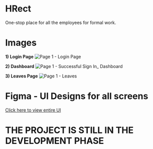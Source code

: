# HRect
One-stop place for all the employees for formal work.

# Images 
**1) Login Page**
![Page 1 - Login Page](https://github.com/Sameer411/HRect/assets/52817588/a1142426-301b-430b-b271-2ce272b6869f)

**2) Dashboard** 
![Page 1 - Successful Sign In_ Dashboard](https://github.com/Sameer411/HRect/assets/52817588/f9c40fe3-8cc4-41fd-9266-ede111571cfe)

**3) Leaves Page**
![Page 1 - Leaves](https://github.com/Sameer411/HRect/assets/52817588/3c37e029-65fe-4049-9cab-ec1a93e49a09)


# Figma - UI Designs for all screens
[Click here to view entire UI](https://www.figma.com/file/V7YA2tM2flGbaXmaxTgvTz/Dev-Project-1?type=design&node-id=0%3A1&mode=design&t=wuGKQxDa2pjMIRI8-1 "Figma Link for UI Designs")

# THE PROJECT IS STILL IN THE DEVELOPMENT PHASE 
